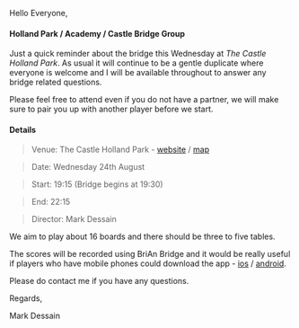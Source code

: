 
Hello Everyone,

#### Holland Park / Academy / Castle Bridge Group

Just a quick reminder about the bridge this Wednesday at _The Castle Holland Park_. As usual it will continue to be a gentle duplicate where everyone is welcome and I will be available throughout to answer any bridge related questions.

Please feel free to attend even if you do not have a partner, we will make sure to pair you up with another player before we start.

#### Details

> Venue: The Castle Holland Park - [website](https://www.castlehollandpark.co.uk/) / [map](https://goo.gl/maps/AabBbGnSKvq)

> Date: Wednesday 24th August

> Start: 19:15 (Bridge begins at 19:30)

> End: 22:15

> Director: Mark Dessain


We aim to play about 16 boards and there should be three to five tables.

The scores will be recorded using BriAn Bridge and it would be really useful if players who have mobile phones could download the app - [ios](https://itunes.apple.com/gb/app/free-brian-bridge-client/id576769349?mt=8) / [android](https://play.google.com/store/apps/details?id=freebrian.com&hl=en_GB).

Please do contact me if you have any questions.

Regards,

Mark Dessain
